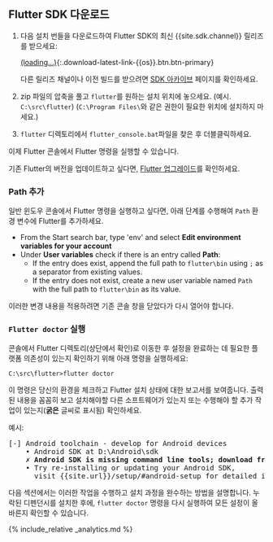 ## Flutter SDK 다운로드

 1. 다음 설치 번들을 다운로드하여 Flutter SDK의 최신 {{site.sdk.channel}} 릴리즈를 받으세요:  

    [(loading...)](#){:.download-latest-link-{{os}}.btn.btn-primary}

    다른 릴리즈 채널이나 이전 빌드를 받으려면 
    [SDK 아카이브](/docs/development/tools/sdk/archive) 페이지를 확인하세요.
 1. zip 파일의 압축을 풀고 `flutter`를 원하는 설치 위치에 놓으세요.
    (예시. `C:\src\flutter`) (`C:\Program Files\`와 같은 권한이 필요한 위치에 설치하지 마세요.)
 1. `flutter` 디렉토리에서 `flutter_console.bat`파일을 찾은 후 더블클릭하세요.

이제 Flutter 콘솔에서 Flutter 명령을 실행할 수 있습니다.

기존 Flutter의 버전을 업데이트하고 싶다면, 
[Flutter 업그레이드](/docs/development/tools/sdk/upgrading)를 확인하세요.

### Path 추가

일반 윈도우 콘솔에서 Flutter 명령을 실행하고 싶다면, 아래 단계를 수행해여 `Path` 환경 변수에 Flutter를 추가하세요.

* From the Start search bar, type 'env' and select **Edit environment
  variables for your account**
* Under **User variables** check if there is an entry called **Path**:
  * If the entry does exist, append the full path to `flutter\bin` using `;` as
    a separator from existing values.
  * If the entry does not exist, create a new user variable named `Path` with
    the full path to `flutter\bin` as its value.

이러한 변경 내용을 적용하려면 기존 콘솔 창을 닫았다가 다시 열어야 합니다.

### `Flutter doctor` 실행

콘솔에서 Flutter 디렉토리(상단에서 확인)로 이동한 후 설정을 완료하는 데 필요한 플랫폼 의존성이 있는지 확인하기 위해 아래 명령을 실행하세요:

```console
C:\src\flutter>flutter doctor
```

이 명령은 당신의 환경을 체크하고 Flutter 설치 상태에 대한 보고서를 보여줍니다.
출력된 내용을 꼼꼼히 보고 설치해야할 다른 소프트웨어가 있는지 또는 수행해야 할 추가 작업이 있는지(**굵은** 글씨로 표시됨) 확인하세요.

예시:

<pre>
[-] Android toolchain - develop for Android devices
    • Android SDK at D:\Android\sdk
    <strong>✗ Android SDK is missing command line tools; download from https://goo.gl/XxQghQ</strong>
    • Try re-installing or updating your Android SDK,
      visit {{site.url}}/setup/#android-setup for detailed instructions.
</pre>

다음 섹션에서는 이러한 작업을 수행하고 설치 과정을 완수하는 방법을 설명합니다.
누락된 디펜던시를 설치한 후에, `flutter doctor` 명령을 다시 실행하여 모든 설정이 올바른지 확인할 수 있습니다.

{% include_relative _analytics.md %}

